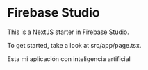 # Firebase Studio

This is a NextJS starter in Firebase Studio.

To get started, take a look at src/app/page.tsx.

Esta mi aplicación con inteligencia artificial 
